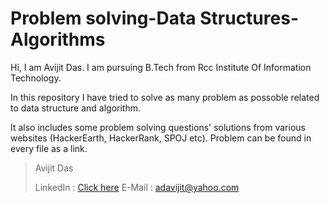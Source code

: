 
# Problem solving-Data Structures-Algorithms

Hi, I am Avijit Das. I am pursuing B.Tech from Rcc Institute Of Information Technology.

In this repository I have tried to solve as many problem as possoble related to data structure and algorithm.

It also includes some problem solving questions' solutions from various websites (HackerEarth, HackerRank, SPOJ etc). Problem can be found in every file as a link.

    

> Avijit Das
> 
> LinkedIn : [Click here](https://www.linkedin.com/in/adavijit/)
E-Mail :    adavijit@yahoo.com
